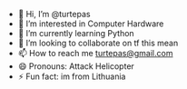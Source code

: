 - 👋 Hi, I’m @turtepas
- 👀 I’m interested in Computer Hardware
- 🌱 I’m currently learning Python
- 💞️ I’m looking to collaborate on tf this mean
- 📫 How to reach me turtepas@gmail.com
- 😄 Pronouns: Attack Helicopter
- ⚡ Fun fact: im from Lithuania

<!---
turtepas/turtepas is a ✨ special ✨ repository because its `README.md` (this file) appears on your GitHub profile.
You can click the Preview link to take a look at your changes.
--->
